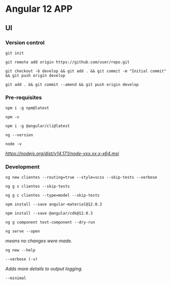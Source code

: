 # Angular 12 APP

## UI

### Version control

`git init`

`git remote add origin https://github.com/user/repo.git`

`git checkout -b develop && git add . && git commit -m "Initial commit" && git push origin develop`

`git add . && git commit --amend && git push origin develop`

### Pre-requisites

`npm i -g npm@latest`

`npm -v`

`npm i -g @angular/cli@latest`

`ng --version`

`node -v`

_https://nodejs.org/dist/v14.17.1/node-vxx.xx.x-x64.msi_

### Development

`ng new clientes --routing=true --style=scss --skip-tests --verbose`

`ng g s clientes --skip-tests`

`ng g c clientes --type=model --skip-tests`

`npm install --save angular-material@12.0.3`

`npm install --save @angular/cdk@12.0.3`

`ng g component test-component --dry-run`

`ng serve --open`

_means no changes were made._

`ng new --help `

`--verbose (-v)`

_Adds more details to output logging._

`--minimal`
